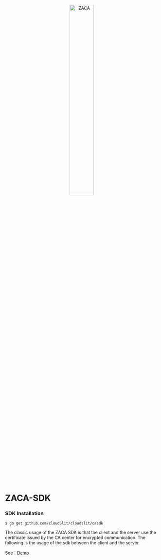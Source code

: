 <p align="center">
<img src="https://user-images.githubusercontent.com/52234994/165200623-c60e956b-5805-4088-bf58-f97ebd8ae8b4.png" 
    width="40%" border="0" alt="ZACA">
</p>

# ZACA-SDK

### SDK Installation

```
$ go get github.com/cloudSlit/cloudslit/casdk
```

The classic usage of the ZACA SDK is that the client and the server use the certificate issued by the CA center for encrypted communication. The following is the usage of the sdk between the client and the server.

See：[Demo](https://github.com/cloudSlit/cloudslit/casdk/tree/master/examples)

